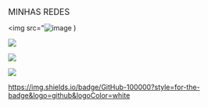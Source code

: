 <P> <big>  MINHAS REDES</big> </P>



<img src="![image](https://github.com/user-attachments/assets/027f2e07-11b7-4bb9-91c7-b36ddc1dee5e")
)



<a href="https://www.youtube.com/"><img src="https://img.shields.io/badge/YouTube-FF0000?style=for-the-badge&amp;logo=youtube&amp;logoColor=white"></a>     

<a href="https://github.com/VladimirLeninOfc"><img src="https://img.shields.io/badge/GitHub-100000?style=for-the-badge&logo=github&logoColor=white"></a>     




<a href="https://steamcommunity.com/id/zthunderyoda"><img src="https://img.shields.io/badge/Steam-000000?style=for-the-badge&logo=steam&logoColor=white"></a>



https://img.shields.io/badge/GitHub-100000?style=for-the-badge&logo=github&logoColor=white

